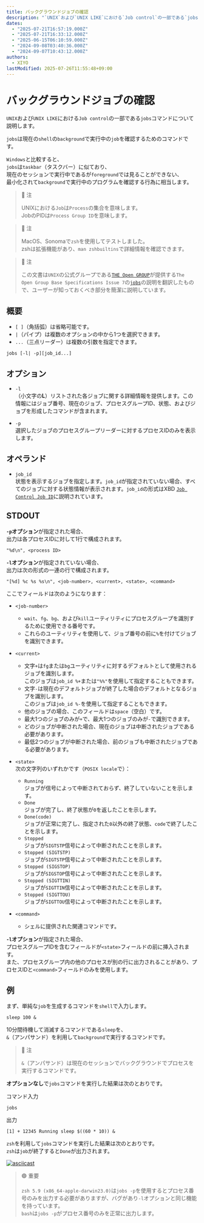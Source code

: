 ```yaml
---
title: バックグラウンドジョブの確認
description: "`UNIX`および`UNIX LIKE`における`Job control`の一部である`jobs`コマンドについて説明します。"
dates:
  - "2025-07-21T16:57:19.000Z"
  - "2025-07-21T16:33:12.000Z"
  - "2025-06-15T06:10:59.000Z"
  - "2024-09-08T03:40:36.000Z"
  - "2024-09-07T10:43:12.000Z"
authors:
  - XIYO
lastModified: 2025-07-26T11:55:48+09:00
---
```

# バックグラウンドジョブの確認

`UNIX`および`UNIX LIKE`における`Job control`の一部である`jobs`コマンドについて説明します。

`jobs`は現在の`shell`の`background`で実行中の`job`を確認するためのコマンドです。

`Windows`と比較すると、\
`jobs`は`taskbar`（タスクバー）に似ており、\
現在のセッションで実行中であるが`foreground`では見ることができない、\
最小化されて`background`で実行中のプログラムを確認する行為に相当します。

> 🔵 注
>
> UNIXにおける`Job`は`Process`の集合を意味します。\
> JobのPIDは`Process Group ID`を意味します。

> 🔵 注
>
> MacOS、Sonomaで`zsh`を使用してテストしました。\
> zshは拡張機能があり、`man zshbuiltins`で詳細情報を確認できます。

> 🔵 注
>
> この文書は`UNIX`の公式グループである[`THE Open GROUP`](https://www.opengroup.org)が提供する`The Open Group Base Specifications Issue 7`の[`jobs`](https://pubs.opengroup.org/onlinepubs/9699919799.2016edition/utilities/jobs.html)の説明を翻訳したもので、ユーザーが知っておくべき部分を簡潔に説明しています。

## 概要

- `[ ]`（角括弧）は省略可能です。
- `|`（パイプ）は複数のオプションの中から1つを選択できます。
- `...`（三点リーダー）は複数の引数を指定できます。

```text
jobs [-l| -p][job_id...]
```

## オプション

- `-l`\
  （小文字の**L**）リストされた各ジョブに関する詳細情報を提供します。この情報にはジョブ番号、現在のジョブ、プロセスグループID、状態、およびジョブを形成したコマンドが含まれます。

- `-p`\
  選択したジョブのプロセスグループリーダーに対するプロセスIDのみを表示します。

## オペランド

- `job_id`\
  状態を表示するジョブを指定します。`job_id`が指定されていない場合、すべてのジョブに対する状態情報が表示されます。`job_id`の形式はXBD [`Job Control Job ID`](https://pubs.opengroup.org/onlinepubs/9699919799.2016edition/basedefs/V1_chap03.html#tag_03_204)に説明されています。

## STDOUT

**`-p`オプション**が指定された場合、\
出力は各プロセスIDに対して1行で構成されます。

```text
"%d\n", <process ID>
```

**`-l`オプション**が指定されていない場合、\
出力は次の形式の一連の行で構成されます。

```text
"[%d] %c %s %s\n", <job-number>, <current>, <state>, <command>
```

ここでフィールドは次のようになります：

- `<job-number>`

  - `wait`、`fg`、`bg`、および`kill`ユーティリティにプロセスグループを識別するために使用できる番号です。
  - これらのユーティリティを使用して、ジョブ番号の前に`%`を付けてジョブを識別できます。

- `<current>`

  - 文字`+`は`fg`または`bg`ユーティリティに対するデフォルトとして使用されるジョブを識別します。\
    このジョブは`job_id %+`または`"%%"`を使用して指定することもできます。
  - 文字`-`は現在のデフォルトジョブが終了した場合のデフォルトとなるジョブを識別します。\
    このジョブは`job_id %-`を使用して指定することもできます。
  - 他のジョブの場合、このフィールドは`space`（空白）です。
  - 最大1つのジョブのみが`+`で、最大1つのジョブのみが`-`で識別できます。
  - どのジョブが中断された場合、現在のジョブは中断されたジョブである必要があります。
  - 最低2つのジョブが中断された場合、前のジョブも中断されたジョブである必要があります。

- `<state>`\
  次の文字列のいずれかです（`POSIX locale`で）：

  - `Running`\
    ジョブが信号によって中断されておらず、終了していないことを示します。
  - `Done`\
    ジョブが完了し、終了状態が`0`を返したことを示します。
  - `Done(code)`\
    ジョブが正常に完了し、指定された`0`以外の終了状態、`code`で終了したことを示します。
  - `Stopped`\
    ジョブが`SIGTSTP`信号によって中断されたことを示します。
  - `Stopped (SIGTSTP)`\
    ジョブが`SIGTSTP`信号によって中断されたことを示します。
  - `Stopped (SIGSTOP)`\
    ジョブが`SIGSTOP`信号によって中断されたことを示します。
  - `Stopped (SIGTTIN)`\
    ジョブが`SIGTTIN`信号によって中断されたことを示します。
  - `Stopped (SIGTTOU)`\
    ジョブが`SIGTTOU`信号によって中断されたことを示します。

- `<command>`
  - シェルに提供された関連コマンドです。

**`-l`オプション**が指定された場合、\
プロセスグループIDを含むフィールドが`<state>`フィールドの前に挿入されます。\
また、プロセスグループ内の他のプロセスが別の行に出力されることがあり、プロセスIDと`<command>`フィールドのみを使用します。

## 例

まず、単純な`job`を生成するコマンドを`shell`で入力します。

```shell
sleep 100 &
```

10分間待機して消滅するコマンドである`sleep`を、\
`&`（アンパサンド）を利用して`background`で実行するコマンドです。

> 🔵 注
>
> `&`（アンパサンド）は現在のセッションでバックグラウンドでプロセスを実行するコマンドです。

**オプションなし**で`jobs`コマンドを実行した結果は次のとおりです。

コマンド入力

```shell
jobs
```

出力

```text
[1] + 12345 Running sleep $((60 * 10)) &
```

`zsh`を利用して`jobs`コマンドを実行した結果は次のとおりです。\
`zsh`は`job`が終了すると`Done`が出力されます。

[![asciicast](https://asciinema.xiyo.dev/a/22.svg)](https://asciinema.xiyo.dev/a/22)

> 🟣 重要
>
> `zsh 5.9 (x86_64-apple-darwin23.0)`は`jobs -p`を使用するとプロセス番号のみを出力する必要がありますが、バグがあり`-l`オプションと同じ機能を持っています。\
> `bash`は`jobs -p`がプロセス番号のみを正常に出力します。

